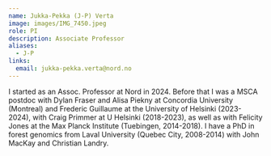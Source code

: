 ```yaml
---
name: Jukka-Pekka (J-P) Verta 
image: images/IMG_7450.jpeg
role: PI
description: Associate Professor
aliases:
  - J-P
links:
  email: jukka-pekka.verta@nord.no
---
```

I started as an Assoc. Professor at Nord in 2024. Before that I was a MSCA postdoc with Dylan Fraser and Alisa Piekny at Concordia University (Montreal) and Frederic Guillaume at the University of Helsinki (2023-2024), with Craig Primmer at U Helsinki (2018-2023), as well as with Felicity Jones at the Max Planck Institute (Tuebingen, 2014-2018). I have a PhD in forest genomics from Laval University (Quebec City, 2008-2014) with John MacKay and Christian Landry.

